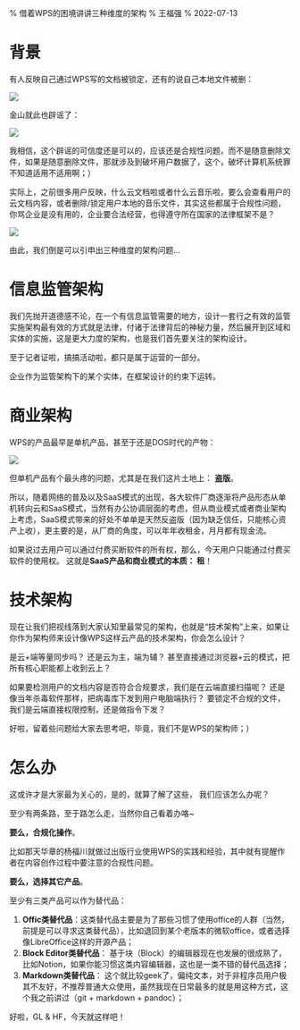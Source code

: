 % 借着WPS的困境讲讲三种维度的架构
% 王福强
% 2022-07-13

# 背景

有人反映自己通过WPS写的文档被锁定，还有的说自己本地文件被删：

![](images/2022-07-13-18-13-27.jpg)

金山就此也辟谣了：

![](images/2022-07-13-18-15-53.jpg)

我相信，这个辟谣的可信度还是可以的，应该还是合规性问题，而不是随意删除文件，如果是随意删除文件，那就涉及到破坏用户数据了，这个，破坏计算机系统罪不知道适用不适用啊；）

实际上，之前很多用户反映，什么云文档啦或者什么云音乐啦，要么会查看用户的云文档内容，或者删除/锁定用户本地的音乐文件，其实这些都属于合规性问题，你骂企业是没有用的，企业要合法经营，也得遵守所在国家的法律框架不是？

![](images/2022-07-13-18-25-01.jpg)

由此，我们倒是可以引申出三种维度的架构问题...

# 信息监管架构

我们先抛开道德感不论，在一个有信息监管需要的地方，设计一套行之有效的监管实施架构最有效的方式就是法律，付诸于法律背后的神秘力量，然后展开到区域和实体的实施，这是更大力度的架构，也是我们首先要关注的架构设计。

至于记者证啦，搞搞活动啦，都只是属于运营的一部分。

企业作为监管架构下的某个实体，在框架设计的约束下运转。

# 商业架构

WPS的产品最早是单机产品，甚至于还是DOS时代的产物：

![](images/2022-07-13-18-31-15.jpg)

但单机产品有个最头疼的问题，尤其是在我们这片土地上： **盗版**。

所以，随着网络的普及以及SaaS模式的出现，各大软件厂商逐渐将产品形态从单机转向云和SaaS模式，当然有办公协调层面的考虑，但从商业模式或者商业架构上考虑，SaaS模式带来的好处不单单是天然反盗版（因为缺乏信任，只能核心资产上收），更主要的是，从厂商的角度，可以年年收租金，月月都有现金流。

如果说过去用户可以通过付费买断软件的所有权，那么，今天用户只能通过付费买软件的使用权。 这就是**SaaS产品和商业模式的本质： 租**！

# 技术架构

现在让我们把视线落到大家认知里最常见的架构，也就是“技术架构”上来，如果让你作为架构师来设计像WPS这样云产品的技术架构，你会怎么设计？

是云+端等量同步吗？  还是云为主，端为辅？ 甚至直接通过浏览器+云的模式，把所有核心职能都上收到云上？

如果要检测用户的文档内容是否符合合规要求，我们是在云端直接扫描呢？ 还是像当年杀毒软件那样，把病毒库下发到用户电脑端执行？ 要锁定不合规的文件，我们是云端直接权限控制，还是做指令下发？

好啦，留着些问题给大家去思考吧，毕竟，我们不是WPS的架构师；）

# 怎么办

这或许才是大家最为关心的，是的，就算了解了这些， 我们应该怎么办呢？

至少有两条路，至于路怎么走，当然你自己看着办咯~

**要么，合规化操作**。

比如那天华章的杨福川就做过出版行业使用WPS的实践和经验，其中就有提醒作者在内容创作过程中要注意的合规性问题。

**要么，选择其它产品**。

至少有三类产品可以作为替代品：

1. **Offic类替代品**：这类替代品主要是为了那些习惯了使用office的人群（当然，前提是可以寻求这类替代品），比如退回到某个老版本的微软office，或者选择像LibreOffice这样的开源产品；
2. **Block Editor类替代品**： 基于块（Block）的编辑器现在也发展的很成熟了，比如Notion，如果你能习惯这类内容编辑器，这也是一类不错的替代品选择；
3. **Markdown类替代品**： 这个就比较geek了，偏纯文本，对于非程序员用户极其不友好，不推荐普通大众使用，虽然我现在日常最多的就是用这种方式，这个我之前讲过（git + markdown + pandoc）；

好啦，GL & HF，今天就这样吧！

















